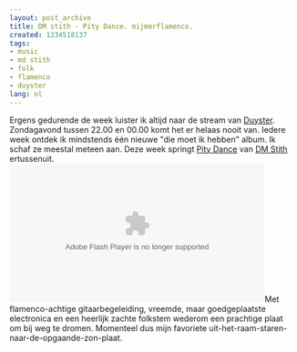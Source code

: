 ```yaml
---
layout: post_archive
title: DM stith - Pity Dance. mijmerflamenco.
created: 1234518137
tags:
- music
- md stith
- folk
- flamenco
- duyster
lang: nl
---
```

Ergens gedurende de week luister ik altijd naar de stream van [Duyster](http://internetradio.vrt.be/popups/stubru/radioplayer.html?qsbrand=41&qsODfile=/internetradio_master/productiesysteem2/programma_od/41_41duys.xml). Zondagavond tussen 22.00 en 00.00 komt het er helaas nooit van. Iedere week ontdek ik mindstends één nieuwe "die moet ik hebben" album. Ik schaf ze meestal meteen aan. Deze week springt [Pity Dance](http://www.asthmatickitty.com/music.php?releaseID=124) van [DM Stith](http://www.myspace.com/dmstith) ertussenuit. <object width="448" height="244"><param name="movie" value="http://stereogum.com/v/cLVb6LHen0gGd" /><param name="wmode" value="opaque" /><param name="allowFullScreen" value="true" /><embed src="http://stereogum.com/v/cLVb6LHen0gGd" type="application/x-shockwave-flash" allowfullscreen="true" width="448" height="244"></embed></object>Met flamenco-achtige gitaarbegeleiding, vreemde, maar goedgeplaatste electronica en een heerlijk zachte folkstem wederom een prachtige plaat om bij weg te dromen. Momenteel dus mijn favoriete uit-het-raam-staren-naar-de-opgaande-zon-plaat. 
